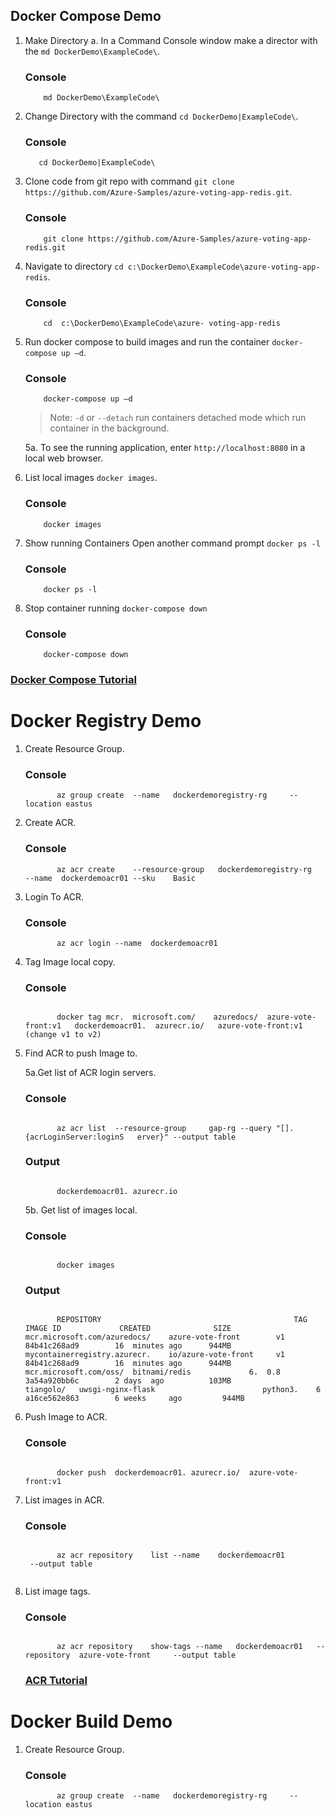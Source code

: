 ## Docker Compose Demo

1. Make Directory
   a. In a Command Console window make a director with the `md DockerDemo\ExampleCode\`.

   ### Console

   ```Console
       md DockerDemo\ExampleCode\
   ```

2. Change Directory with the command `cd DockerDemo|ExampleCode\`.

   ### Console

   ```Console
      cd DockerDemo|ExampleCode\
   ```

3. Clone code from git repo with command `git clone https://github.com/Azure-Samples/azure-voting-app-redis.git`.

   ### Console

   ```Console
       git clone https://github.com/Azure-Samples/azure-voting-app-redis.git
   ```

4. Navigate to directory `cd c:\DockerDemo\ExampleCode\azure-voting-app-redis`.

   ### Console

   ```Console
       cd  c:\DockerDemo\ExampleCode\azure- voting-app-redis
   ```

5. Run docker compose to build images and run the container `docker-compose up –d`.

   ### Console

   ```Console
       docker-compose up –d
   ```

   > Note: `-d` or `--detach` run containers detached mode which run container in the background.

   5a. To see the running application, enter `http://localhost:8080` in a local web browser.

6. List local images `docker images`.

   ### Console

   ```Console
       docker images
   ```

7. Show running Containers Open another command prompt `docker ps -l`

   ### Console

   ```Console
       docker ps -l
   ```

8. Stop container running `docker-compose down`

   ### Console

   ```Console
       docker-compose down
   ```

### [Docker Compose Tutorial](https://docs.microsoft.com/en-us/azure/aks/tutorial-kubernetes-prepare-app)

# Docker Registry Demo

1. Create Resource Group.

   ### Console

   ```Shell
          az group create  --name   dockerdemoregistry-rg     --location eastus

   ```

2. Create ACR.

   ### Console

   ```Shell
          az acr create    --resource-group   dockerdemoregistry-rg     --name  dockerdemoacr01 --sku    Basic

   ```

3. Login To ACR.

   ### Console

   ```Shell
          az acr login --name  dockerdemoacr01

   ```

4. Tag Image local copy.

   ### Console

   ```Shell

          docker tag mcr.  microsoft.com/    azuredocs/  azure-vote-front:v1   dockerdemoacr01.  azurecr.io/   azure-vote-front:v1    (change v1 to v2)

   ```

5. Find ACR to push Image to.

   5a.Get list of ACR login servers.

   ### Console

   ```Shell

          az acr list  --resource-group     gap-rg --query "[]. {acrLoginServer:loginS   erver}" --output table

   ```

   ### Output

   ```Shell

          dockerdemoacr01. azurecr.io

   ```

   5b. Get list of images local.

   ### Console

   ```Shell

          docker images

   ```

   ### Output

   ```Shell

          REPOSITORY                                           TAG                  IMAGE ID             CREATED              SIZE
   mcr.microsoft.com/azuredocs/    azure-vote-front        v1                      84b41c268ad9        16  minutes ago      944MB
   mycontainerregistry.azurecr.    io/azure-vote-front     v1                      84b41c268ad9        16  minutes ago      944MB
   mcr.microsoft.com/oss/  bitnami/redis             6.  0.8                   3a54a920bb6c        2 days  ago          103MB
   tiangolo/   uwsgi-nginx-flask                        python3.    6               a16ce562e863        6 weeks     ago         944MB

   ```

6. Push Image to ACR.

   ### Console

   ```Shell

          docker push  dockerdemoacr01. azurecr.io/  azure-vote-front:v1

   ```

7. List images in ACR.

   ### Console

   ```Shell

          az acr repository    list --name    dockerdemoacr01
    --output table


   ```

8. List image tags.

   ### Console

   ```Shell

          az acr repository    show-tags --name   dockerdemoacr01   --repository  azure-vote-front     --output table
   ```

   ### [ACR Tutorial](https://docs.microsoft.com/en-us/azure/aks/tutorial-kubernetes-prepare-app)

# Docker Build Demo

1. Create Resource Group.

   ### Console

   ```Shell
          az group create  --name   dockerdemoregistry-rg     --location eastus

   ```
